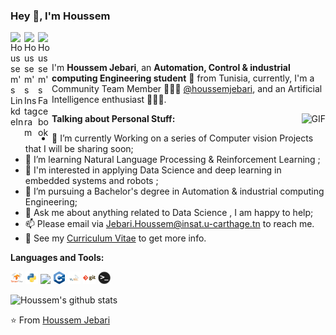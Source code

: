 ### Hey 👋, I'm Houssem

<a href="https://www.linkedin.com/in/houssem-jebari-b031021b5/">
  <img align="left" alt="Houssem's LinkdeIn" width="22px" src="https://cdn.jsdelivr.net/npm/simple-icons@v3/icons/linkedin.svg" />
</a>
<a href="https://www.instagram.com/houssemjebari/">
  <img align="left" alt="Houssem's Instagram" width="22px" src="https://cdn.jsdelivr.net/npm/simple-icons@v3/icons/instagram.svg" />
</a>
<a href="https://www.facebook.com/profile.php?id=100004736239320">
  <img align="left" alt="Houssem's Facebook" width="22px" src="https://cdn.jsdelivr.net/npm/simple-icons@v3/icons/facebook.svg" />
</a>

<br />
<br />

I'm **Houssem Jebari**, an **Automation, Control & industrial computing Engineering student** 🚀 from Tunisia, currently, I'm a Community Team Member 🙍🏽‍♂️ [@houssemjebari](https://github.com/houssemjebari), and an Artificial Intelligence enthusiast 👨🏽‍💼. 

  <img align="right" alt="GIF" src="https://www.indiaeducation.net/imagesvr_ce/5953/6.gif" />

**Talking about Personal Stuff:**

- 🔭 I’m currently Working on a series of Computer vision Projects that I will be sharing soon;
- 🌱 I’m learning Natural Language Processing & Reinforcement Learning ;
- 🤔 I'm interested in applying Data Science and deep learning in embedded systems and robots ;
- 💼 I’m pursuing a Bachelor's degree in Automation & industrial computing  Engineering;
- 💬 Ask me about anything related to Data Science , I am happy to help;
- 📫 Please email via Jebari.Houssem@insat.u-carthage.tn
 to reach me.
- 📝 See my [Curriculum Vitae](https://drive.google.com/file/d/1GG6VDg4QdKpc0aBq0knx62dA21JcTFRU/view?usp=sharing) to get more info.


**Languages and Tools:**  

<code><img height="20" src="https://raw.githubusercontent.com/github/explore/80688e429a7d4ef2fca1e82350fe8e3517d3494d/topics/tensorflow/tensorflow.png"></code>
<code><img height="20" src="https://raw.githubusercontent.com/github/explore/80688e429a7d4ef2fca1e82350fe8e3517d3494d/topics/python/python.png"></code>
<code><img height="20" src="https://lh3.googleusercontent.com/proxy/orgjLv3sU79rU5xdLkbV2N_TUuMhbful9joQsMiGt2QLz5vmRp59ERVRBOaYbBe7MgG5YVfuLxHBO1WIA3gwvq48ubwUmucQVIxyy6RZTkrMiTY64Dkzcz0nGdyaks_bUxyxLFtOgqLdxqdkQ6tbHpkOMnFrL9pcnHyrAirYO4hWEt6QAA"></code>
<code><img height="20" src="https://raw.githubusercontent.com/github/explore/80688e429a7d4ef2fca1e82350fe8e3517d3494d/topics/cpp/cpp.png"></code>
<code><img height="20" src="https://raw.githubusercontent.com/github/explore/80688e429a7d4ef2fca1e82350fe8e3517d3494d/topics/mysql/mysql.png"></code>
<code><img height="20" src="https://raw.githubusercontent.com/github/explore/80688e429a7d4ef2fca1e82350fe8e3517d3494d/topics/git/git.png"></code>
<code><img height="20" src="https://raw.githubusercontent.com/github/explore/80688e429a7d4ef2fca1e82350fe8e3517d3494d/topics/terminal/terminal.png"></code>

![Houssem's github stats](https://github-readme-stats.vercel.app/api?username=houssemjebari&show_icons=true&hide_border=true)

⭐️ From [Houssem Jebari](https://github.com/houssemjebari)
